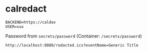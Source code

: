 # calredact
```
BACKEND=https://caldav
USER=sus
```

Password from `secrets/password` (Container: `/secrets/password`)

```
http://localhost:8080/redacted.ics?eventName=Generic Title
```
